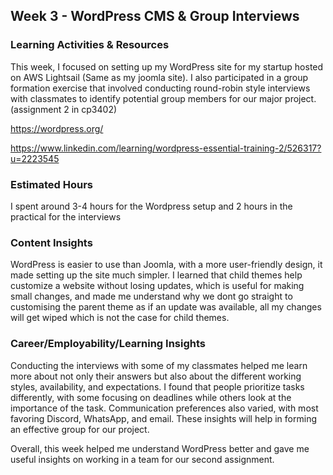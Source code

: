 <h2>Week 3 - WordPress CMS & Group Interviews</h2>

<h3>Learning Activities & Resources</h3>
<p>This week, I focused on setting up my WordPress site for my startup hosted on AWS Lightsail (Same as my joomla site). I also participated in a group formation exercise that involved conducting round-robin style interviews with classmates to identify potential group members for our major project.(assignment 2 in cp3402)</p>
<a href="https://wordpress.org/">https://wordpress.org/</a>

<a href="https://www.linkedin.com/learning/wordpress-essential-training-2/526317?u=2223545">https://www.linkedin.com/learning/wordpress-essential-training-2/526317?u=2223545</a>

<h3>Estimated Hours</h3>
<p>I spent around 3-4 hours for the Wordpress setup and 2 hours in the practical for the interviews</p>

<h3>Content Insights</h3>
<p>WordPress is easier to use than Joomla, with a more user-friendly design, it made setting up the site much simpler. I learned that child themes help customize a website without losing updates, which is useful for making small changes, and made me understand why we dont go straight to customising the parent theme as if an update was available, all my changes will get wiped which is not the case for child themes.</p>

<h3>Career/Employability/Learning Insights</h3>
<p>Conducting the interviews with some of my classmates helped me learn more about not only their answers but also about the different working styles, availability, and expectations. I found that people prioritize tasks differently, with some focusing on deadlines while others look at the importance of the task. Communication preferences also varied, with most favoring Discord, WhatsApp, and email. These insights will help in forming an effective group for our project.

Overall, this week helped me understand WordPress better and gave me useful insights on working in a team for our second assignment.</p>
